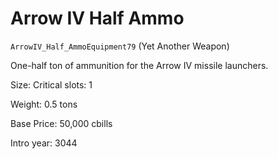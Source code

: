 # Arrow IV Half Ammo

`ArrowIV_Half_AmmoEquipment79` (Yet Another Weapon)

One-half ton of ammunition for the Arrow IV missile launchers.

Size: Critical slots: 1

Weight: 0.5 tons

Base Price: 50,000 cbills

Intro year: 3044

